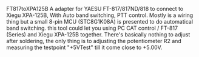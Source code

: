 FT817toXPA125B
A adapter for YAESU FT-817/817ND/818 to connect to Xiegu XPA-125B, With Auto band switching, PTT control.
Mostly is a wiring thing but a small 8-pin MCU (STC8G1K08A) is presented to do automatical band switching. this tool could let you using PC CAT control / FT-817 (Series) and Xiegu XPA-125B together.
There's basically nothing to adjust after soldering, the only thing is to adjusting the potentiometer R2 and measuring the testpoint "+5VTest" till it come close to +5.00V.
